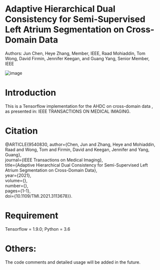 # Adaptive Hierarchical Dual Consistency for Semi-Supervised Left Atrium Segmentation on Cross-Domain Data
Authors: Jun Chen, Heye Zhang, Member, IEEE, Raad Mohiaddin, Tom Wong, David Firmin, Jennifer Keegan, and Guang Yang, Senior Member, IEEE

![image](https://github.com/Heye-SYSU/AHDC/blob/main/Framework.jpeg)

# Introduction
This is a Tensorflow implementation for the AHDC on cross-domain data , as presented in: IEEE TRANSACTIONS ON MEDICAL IMAGING.

# Citation
@ARTICLE{9540830,
  author={Chen, Jun and Zhang, Heye and Mohiaddin, Raad and Wong, Tom and Firmin, David and Keegan, Jennifer and Yang, Guang},  
  journal={IEEE Transactions on Medical Imaging},  
  title={Adaptive Hierarchical Dual Consistency for Semi-Supervised Left Atrium Segmentation on Cross-Domain Data},   
  year={2021},  
  volume={},  
  number={},  
  pages={1-1},  
  doi={10.1109/TMI.2021.3113678}}. 
  
# Requirement
Tensorflow = 1.9.0;  Python = 3.6
  
# Others:
The code comments and detailed usage will be added in the future.
